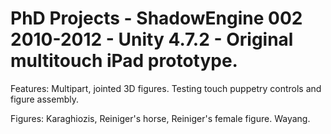 # PhD Projects - ShadowEngine 002 2010-2012 - Unity 4.7.2 - Original multitouch iPad prototype.

Features: Multipart, jointed 3D figures. Testing touch puppetry controls and figure assembly.

Figures: Karaghiozis, Reiniger's horse, Reiniger's female figure. Wayang.
